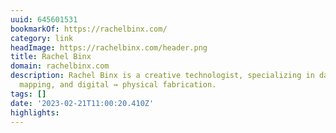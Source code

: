```yaml
---
uuid: 645601531
bookmarkOf: https://rachelbinx.com/
category: link
headImage: https://rachelbinx.com/header.png
title: Rachel Binx
domain: rachelbinx.com
description: Rachel Binx is a creative technologist, specializing in data visualization,
  mapping, and digital ↣ physical fabrication.
tags: []
date: '2023-02-21T11:00:20.410Z'
highlights:
---
```



